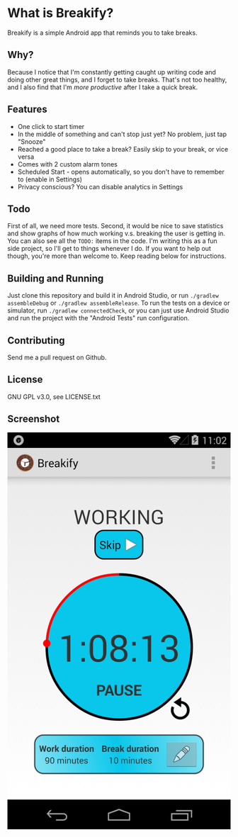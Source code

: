 What is Breakify?
=============
Breakify is a simple Android app that reminds you to take breaks.

Why?
---
Because I notice that I'm constantly getting caught up writing code and doing other great things, and I forget to take breaks. That's not too healthy, and I also find that I'm _more productive_ after I take a quick break.

Features
---
- One click to start timer
- In the middle of something and can't stop just yet? No problem, just tap "Snooze"
- Reached a good place to take a break? Easily skip to your break, or vice versa
- Comes with 2 custom alarm tones
- Scheduled Start - opens automatically, so you don't have to remember to (enable in Settings)
- Privacy conscious? You can disable analytics in Settings

Todo
---
First of all, we need more tests.
Second, it would be nice to save statistics and show graphs of how much working v.s. breaking the user is getting in.
You can also see all the `TODO:` items in the code.
I'm writing this as a fun side project, so I'll get to things whenever I do. If you want to help out though, you're more than welcome to. Keep reading below for instructions.

Building and Running
---
Just clone this repository and build it in Android Studio, or run `./gradlew assembleDebug` or `./gradlew assembleRelease`.
To run the tests on a device or simulator, run `./gradlew connectedCheck`, or you can just use Android Studio and run the project with the "Android Tests" run configuration.

Contributing
---
Send me a pull request on Github.

License
---
GNU GPL v3.0, see LICENSE.txt

Screenshot
---
![Screenshot](screenshot.png "Screenshot")
